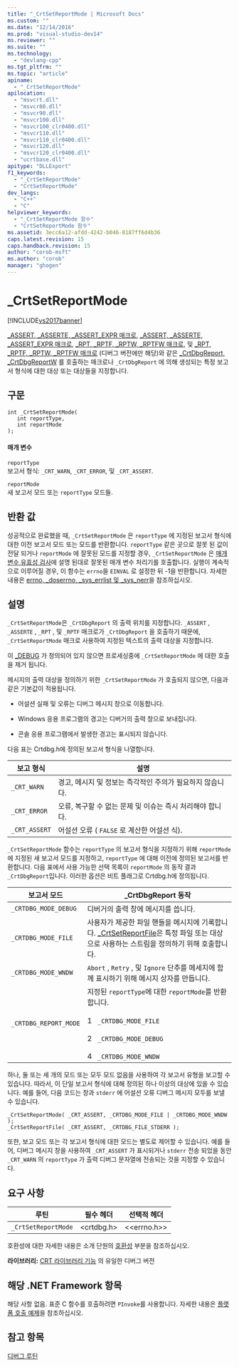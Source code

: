 ```yaml
---
title: "_CrtSetReportMode | Microsoft Docs"
ms.custom: ""
ms.date: "12/14/2016"
ms.prod: "visual-studio-dev14"
ms.reviewer: ""
ms.suite: ""
ms.technology: 
  - "devlang-cpp"
ms.tgt_pltfrm: ""
ms.topic: "article"
apiname: 
  - "_CrtSetReportMode"
apilocation: 
  - "msvcrt.dll"
  - "msvcr80.dll"
  - "msvcr90.dll"
  - "msvcr100.dll"
  - "msvcr100_clr0400.dll"
  - "msvcr110.dll"
  - "msvcr110_clr0400.dll"
  - "msvcr120.dll"
  - "msvcr120_clr0400.dll"
  - "ucrtbase.dll"
apitype: "DLLExport"
f1_keywords: 
  - "_CrtSetReportMode"
  - "CrtSetReportMode"
dev_langs: 
  - "C++"
  - "C"
helpviewer_keywords: 
  - "_CrtSetReportMode 함수"
  - "CrtSetReportMode 함수"
ms.assetid: 3ecc6a12-afdd-4242-b046-8187ff6d4b36
caps.latest.revision: 15
caps.handback.revision: 15
author: "corob-msft"
ms.author: "corob"
manager: "ghogen"
---
```

# _CrtSetReportMode
[!INCLUDE[vs2017banner](../../assembler/inline/includes/vs2017banner.md)]

[\_ASSERT, \_ASSERTE, \_ASSERT\_EXPR 매크로](../../c-runtime-library/reference/assert-asserte-assert-expr-macros.md), [\_ASSERT, \_ASSERTE, \_ASSERT\_EXPR 매크로](../../c-runtime-library/reference/assert-asserte-assert-expr-macros.md), [\_RPT, \_RPTF, \_RPTW, \_RPTFW 매크로](../../c-runtime-library/reference/rpt-rptf-rptw-rptfw-macros.md), 및 [\_RPT, \_RPTF, \_RPTW, \_RPTFW 매크로](../../c-runtime-library/reference/rpt-rptf-rptw-rptfw-macros.md) \(디버그 버전에만 해당\)와 같은 [\_CrtDbgReport, \_CrtDbgReportW](../../c-runtime-library/reference/crtdbgreport-crtdbgreportw.md) 를 호출하는 매크로나  `_CrtDbgReport` 에 의해 생성되는 특정 보고서 형식에 대한 대상 또는 대상들을 지정합니다.  
  
## 구문  
  
```  
int _CrtSetReportMode(   
   int reportType,  
   int reportMode   
);  
```  
  
#### 매개 변수  
 `reportType`  
 보고서 형식: `_CRT_WARN`, `_CRT_ERROR`, 및 `_CRT_ASSERT`.  
  
 `reportMode`  
 새 보고서 모드 또는  `reportType`  모드들.  
  
## 반환 값  
 성공적으로 완료했을 때,  `_CrtSetReportMode` 은   `reportType` 에 지정된 보고서 형식에 대한 이전 보고서 모드 또는 모드를 반환합니다.   `reportType` 같은 곳으로 잘못 된 값이 전달 되거나  `reportMode` 에  잘못된 모드를 지정할 경우,  `_CrtSetReportMode` 은 [매개 변수 유효성 검사](../../c-runtime-library/parameter-validation.md)에 설명 된대로 잘못된 매개 변수 처리기를 호출합니다.  실행이 계속적으로 이루어질 경우, 이 함수는  `errno`을 `EINVAL` 로 설정한 뒤 \-1을 반환합니다.  자세한 내용은 [errno, \_doserrno, \_sys\_errlist 및 \_sys\_nerr](../../c-runtime-library/errno-doserrno-sys-errlist-and-sys-nerr.md)을 참조하십시오.  
  
## 설명  
 `_CrtSetReportMode`은  `_CrtDbgReport` 의 출력 위치를 지정합니다.   `_ASSERT` ,  `_ASSERTE` ,  `_RPT` , 및  `_RPTF`  매크로가   `_CrtDbgReport` 을 호출하기 때문에,  `_CrtSetReportMode`  매크로 사용하여 지정된 텍스트의 출력 대상을 지정합니다.  
  
 이 [\_DEBUG](../../c-runtime-library/debug.md) 가 정의되어 있지 않으면 프로세싱중에 `_CrtSetReportMode` 에 대한 호출을 제거 됩니다.  
  
 메시지의 출력 대상을 정의하기 위한  `_CrtSetReportMode` 가 호출되지 않으면, 다음과 같은 기본값이 적용됩니다.  
  
-   어설션 실패 및 오류는 디버그 메시지 창으로 이동합니다.  
  
-   Windows 응용 프로그램의 경고는 디버거의 출력 창으로 보내집니다.  
  
-   콘솔 응용 프로그램에서 발생한 경고는 표시되지 않습니다.  
  
 다음 표는 Crtdbg.h에 정의된 보고서 형식을 나열합니다.  
  
|보고 형식|설명|  
|-----------|--------|  
|`_CRT_WARN`|경고, 메시지 및 정보는 즉각적인 주의가 필요하지 않습니다.|  
|`_CRT_ERROR`|오류, 복구할 수 없는 문제 및 이슈는 즉시 처리해야 합니다.|  
|`_CRT_ASSERT`|어설션 오류 \( `FALSE` 로 계산한 어설션 식\).|  
  
 `_CrtSetReportMode`  함수는  `reportType` 의 보고서 형식을 지정하기 위해  `reportMode`  에 지정된 새 보고서 모드를 지정하고,    `reportType` 에 대해 이전에 정의된 보고서를 반환합니다.  다음 표에서 사용 가능한 선택 목록이 `reportMode` 의 동작 결과 `_CrtDbgReport`입니다.  이러한 옵션은 비트 플래그로 Crtdbg.h에 정의됩니다.  
  
|보고서 모드|\_CrtDbgReport 동작|  
|------------|-----------------------|  
|`_CRTDBG_MODE_DEBUG`|디버거의 출력 창에 메시지를 씁니다.|  
|`_CRTDBG_MODE_FILE`|사용자가 제공한 파일 핸들을 메시지에 기록합니다.  [\_CrtSetReportFile](../../c-runtime-library/reference/crtsetreportfile.md)은 특정 파일 또는 대상으로 사용하는 스트림을 정의하기 위해 호출합니다.|  
|`_CRTDBG_MODE_WNDW`|`Abort` ,  `Retry` , 및  `Ignore`  단추를 메세지에 함께 표시하기 위해 메시지 상자를 만듭니다.|  
|`_CRTDBG_REPORT_MODE`|지정된 `reportType`에 대한 `reportMode`를 반환합니다.<br /><br /> 1   `_CRTDBG_MODE_FILE`<br /><br /> 2   `_CRTDBG_MODE_DEBUG`<br /><br /> 4   `_CRTDBG_MODE_WNDW`|  
  
 하나, 둘 또는 세 개의 모드 또는 모두 모드 없음을 사용하여 각 보고서 유형을 보고할 수 있습니다.  따라서, 이 단일 보고서 형식에 대해 정의된 하나 이상의 대상에 있을 수 있습니다.  예를 들어, 다음 코드는 창과  `stderr` 에 어설션 오류 디버그 메시지 모두를 보낼 수 있습니다.  
  
```  
_CrtSetReportMode( _CRT_ASSERT, _CRTDBG_MODE_FILE | _CRTDBG_MODE_WNDW );  
_CrtSetReportFile( _CRT_ASSERT, _CRTDBG_FILE_STDERR );  
```  
  
 또한, 보고 모드 또는 각 보고서 형식에 대한 모드는 별도로 제어할 수 있습니다.  예를 들어, 디버그 메시지 창을 사용하여  `_CRT_ASSERT` 가 표시되거나  `stderr`  전송 되었을 동안  `_CRT_WARN` 의  `reportType` 가 출력 디버그 문자열에 전송되는 것을 지정할 수 있습니다.  
  
## 요구 사항  
  
|루틴|필수 헤더|선택적 헤더|  
|--------|-----------|------------|  
|`_CrtSetReportMode`|\<crtdbg.h\>|\<\<errno.h\>\>|  
  
 호환성에 대한 자세한 내용은 소개 단원의 [호환성](../../c-runtime-library/compatibility.md) 부분을 참조하십시오.  
  
 **라이브러리:** [CRT 라이브러리 기능](../../c-runtime-library/crt-library-features.md) 의 유일한 디버그 버전  
  
## 해당 .NET Framework 항목  
 해당 사항 없음. 표준 C 함수를 호출하려면 `PInvoke`를 사용합니다. 자세한 내용은 [플랫폼 호출 예제](../Topic/Platform%20Invoke%20Examples.md)을 참조하십시오.  
  
## 참고 항목  
 [디버그 루틴](../../c-runtime-library/debug-routines.md)